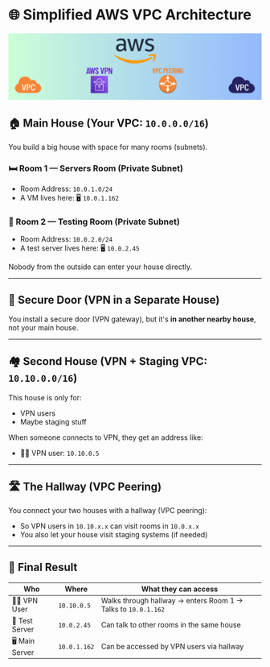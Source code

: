 # 🌐 Simplified AWS VPC Architecture

<img src=cover.png>

## 🏠 Main House (Your VPC: `10.0.0.0/16`)

You build a big house with space for many rooms (subnets).

### 🛏️ Room 1 — Servers Room (Private Subnet)

- Room Address: `10.0.1.0/24`
- A VM lives here: 🖥️ `10.0.1.162`

### 🧪 Room 2 — Testing Room (Private Subnet)

- Room Address: `10.0.2.0/24`
- A test server lives here: 🖥️ `10.0.2.45`

Nobody from the outside can enter your house directly.

---

## 🚪 Secure Door (VPN in a Separate House)

You install a secure door (VPN gateway), but it's **in another nearby house**, not your main house.

---

## 🏘️ Second House (VPN + Staging VPC: `10.10.0.0/16`)

This house is only for:

- VPN users
- Maybe staging stuff

When someone connects to VPN, they get an address like:

- 👩‍💻 VPN user: `10.10.0.5`

---

## 🛣️ The Hallway (VPC Peering)

You connect your two houses with a hallway (VPC peering):

- So VPN users in `10.10.x.x` can visit rooms in `10.0.x.x`
- You also let your house visit staging systems (if needed)

---

## 🔄 Final Result

| Who            | Where        | What they can access                                          |
| -------------- | ------------ | ------------------------------------------------------------- |
| 👩‍💻 VPN User    | `10.10.0.5`  | Walks through hallway → enters Room 1 → Talks to `10.0.1.162` |
| 🧪 Test Server | `10.0.2.45`  | Can talk to other rooms in the same house                     |
| 🖥️ Main Server | `10.0.1.162` | Can be accessed by VPN users via hallway                      |
